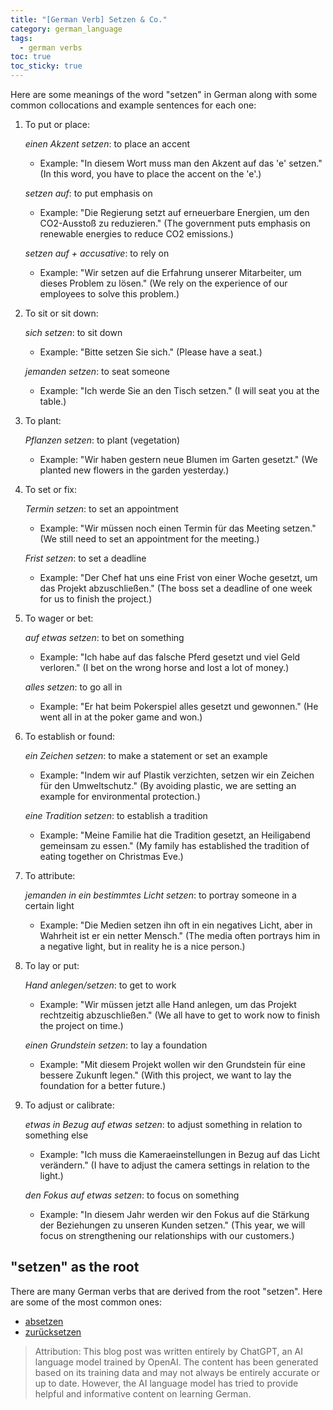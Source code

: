 ```yaml
---
title: "[German Verb] Setzen & Co."
category: german_language
tags:
  - german verbs
toc: true
toc_sticky: true
---
```

Here are some meanings of the word "setzen" in German along with some common collocations and example sentences for each one:

1. To put or place:

    *einen Akzent setzen*: to place an accent

    - Example: "In diesem Wort muss man den Akzent auf das 'e' setzen." (In this word, you have to place the accent on the 'e'.)

    *setzen auf*: to put emphasis on

    - Example: "Die Regierung setzt auf erneuerbare Energien, um den CO2-Ausstoß zu reduzieren." (The government puts emphasis on renewable energies to reduce CO2 emissions.)

    *setzen auf + accusative*: to rely on

    - Example: "Wir setzen auf die Erfahrung unserer Mitarbeiter, um dieses Problem zu lösen." (We rely on the experience of our employees to solve this problem.)

2. To sit or sit down:

    *sich setzen*: to sit down

    - Example: "Bitte setzen Sie sich." (Please have a seat.)

    *jemanden setzen*: to seat someone

    - Example: "Ich werde Sie an den Tisch setzen." (I will seat you at the table.)

3. To plant:

    *Pflanzen setzen*: to plant (vegetation)

    - Example: "Wir haben gestern neue Blumen im Garten gesetzt." (We planted new flowers in the garden yesterday.)

4. To set or fix:

    *Termin setzen*: to set an appointment

    - Example: "Wir müssen noch einen Termin für das Meeting setzen." (We still need to set an appointment for the meeting.)

    *Frist setzen*: to set a deadline

    - Example: "Der Chef hat uns eine Frist von einer Woche gesetzt, um das Projekt abzuschließen." (The boss set a deadline of one week for us to finish the project.)

5. To wager or bet:

    *auf etwas setzen*: to bet on something

    - Example: "Ich habe auf das falsche Pferd gesetzt und viel Geld verloren." (I bet on the wrong horse and lost a lot of money.)

    *alles setzen*: to go all in

    - Example: "Er hat beim Pokerspiel alles gesetzt und gewonnen." (He went all in at the poker game and won.)

6. To establish or found:

    *ein Zeichen setzen*: to make a statement or set an example

    - Example: "Indem wir auf Plastik verzichten, setzen wir ein Zeichen für den Umweltschutz." (By avoiding plastic, we are setting an example for environmental protection.)

    *eine Tradition setzen*: to establish a tradition

    - Example: "Meine Familie hat die Tradition gesetzt, an Heiligabend gemeinsam zu essen." (My family has established the tradition of eating together on Christmas Eve.)

7. To attribute:

    *jemanden in ein bestimmtes Licht setzen*: to portray someone in a certain light

    - Example: "Die Medien setzen ihn oft in ein negatives Licht, aber in Wahrheit ist er ein netter Mensch." (The media often portrays him in a negative light, but in reality he is a nice person.)

8. To lay or put:

    *Hand anlegen/setzen*: to get to work

    - Example: "Wir müssen jetzt alle Hand anlegen, um das Projekt rechtzeitig abzuschließen." (We all have to get to work now to finish the project on time.)

    *einen Grundstein setzen*: to lay a foundation

    - Example: "Mit diesem Projekt wollen wir den Grundstein für eine bessere Zukunft legen." (With this project, we want to lay the foundation for a better future.)

9. To adjust or calibrate:

    *etwas in Bezug auf etwas setzen*: to adjust something in relation to something else

    - Example: "Ich muss die Kameraeinstellungen in Bezug auf das Licht verändern." (I have to adjust the camera settings in relation to the light.)

    *den Fokus auf etwas setzen*: to focus on something

    - Example: "In diesem Jahr werden wir den Fokus auf die Stärkung der Beziehungen zu unseren Kunden setzen." (This year, we will focus on strengthening our relationships with our customers.)

## "setzen" as the root
There are many German verbs that are derived from the root "setzen". Here are some of the most common ones:

- [absetzen](2022-02-21-german-absetzen.md)
- [zurücksetzen](2022-02-21-german-zuruucksetzen.md)


> Attribution: This blog post was written entirely by ChatGPT, an AI language model trained by OpenAI. The content has been generated based on its training data and may not always be entirely accurate or up to date. However, the AI language model has tried to provide helpful and informative content on learning German.
